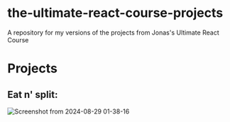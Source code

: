 # the-ultimate-react-course-projects
A repository for my versions of the projects from Jonas's Ultimate React Course


# Projects

## Eat n' split:
 ![Screenshot from 2024-08-29 01-38-16](https://github.com/user-attachments/assets/8eddcb47-0134-443e-bcc6-51cb247e1bc4)
